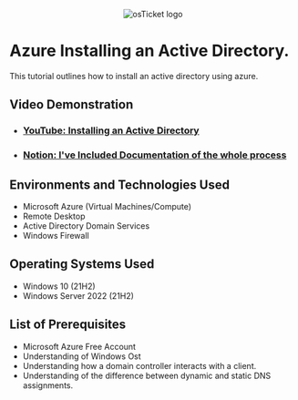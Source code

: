 <p align="center">
<img src="https://i.imgur.com/PniAhoV.png" alt="osTicket logo"/>
</p>

# Azure Installing an Active Directory.
This tutorial outlines how to install an active directory using azure. 
<br />


<h2>Video Demonstration</h2>

- ### [YouTube: Installing an Active Directory](https://youtu.be/tTI7z6XsQfU)
- ### [Notion: I've Included Documentation of the whole process](https://quill-lunge-517.notion.site/Active-Directory-4519124dff2e470e834158552a47a807?pvs=4)

<h2>Environments and Technologies Used</h2>

- Microsoft Azure (Virtual Machines/Compute)
- Remote Desktop
- Active Directory Domain Services
- Windows Firewall

<h2>Operating Systems Used </h2>

- Windows 10</b> (21H2)
- Windows Server 2022</b> (21H2)

<h2>List of Prerequisites</h2>

- Microsoft Azure Free Account
- Understanding of Windows Ost
- Understanding how a domain controller interacts with a client.
- Understanding of the difference between dynamic and static DNS assignments.

